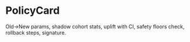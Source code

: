 # PolicyCard

Old→New params, shadow cohort stats, uplift with CI, safety floors check, rollback steps, signature.
